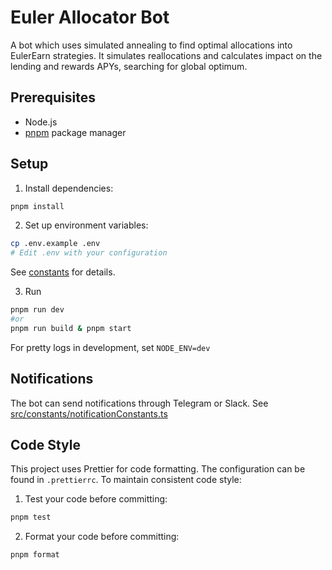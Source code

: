 # Euler Allocator Bot

A bot which uses simulated annealing to find optimal allocations into EulerEarn strategies. It simulates reallocations and calculates impact on the lending and rewards APYs, searching for global optimum.

## Prerequisites

- Node.js
- [pnpm](https://pnpm.io/) package manager

## Setup

1. Install dependencies:
```bash
pnpm install
```

2. Set up environment variables:
```bash
cp .env.example .env
# Edit .env with your configuration
```
See [constants](./src/constants/constants.ts) for details.

3. Run
```bash
pnpm run dev
#or
pnpm run build & pnpm start
```

For pretty logs in development, set `NODE_ENV=dev`

## Notifications
The bot can send notifications through Telegram or Slack. See [src/constants/notificationConstants.ts](./src/constants/notificationConstants.ts)

## Code Style

This project uses Prettier for code formatting. The configuration can be found in `.prettierrc`. To maintain consistent code style:

1. Test your code before committing:
```bash
pnpm test
```

2. Format your code before committing:
```bash
pnpm format
```